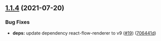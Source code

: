 ## [1.1.4](https://github.com/SocialGouv/react-k8s-viewer/compare/v1.1.3...v1.1.4) (2021-07-20)


### Bug Fixes

* **deps:** update dependency react-flow-renderer to v9 ([#19](https://github.com/SocialGouv/react-k8s-viewer/issues/19)) ([706441d](https://github.com/SocialGouv/react-k8s-viewer/commit/706441d4c1901eafc2c79f950a3b76542477c87a))
